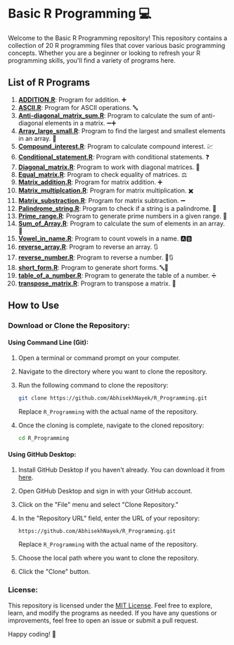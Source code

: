 # Basic R Programming 💻

Welcome to the Basic R Programming repository! This repository contains a collection of 20 R programming files that cover various basic programming concepts. Whether you are a beginner or looking to refresh your R programming skills, you'll find a variety of programs here.

## List of R Programs

1. **[ADDITION.R](ADDITION.R)**: Program for addition. ➕
2. **[ASCII.R](ASCII.R)**: Program for ASCII operations. 🔤
3. **[Anti-diagonal_matrix_sum.R](Anti-diagonal_matrix_sum.R)**: Program to calculate the sum of anti-diagonal elements in a matrix. ➖➕
4. **[Array_large_small.R](Array_large_small.R)**: Program to find the largest and smallest elements in an array. 📏
5. **[Compound_interest.R](Compound_interest.R)**: Program to calculate compound interest. 💹
6. **[Conditional_statement.R](Conditional_statement.R)**: Program with conditional statements. ❓
7. **[Diagonal_matrix.R](Diagonal_matrix.R)**: Program to work with diagonal matrices. 🔳
8. **[Equal_matrix.R](Equal_matrix.R)**: Program to check equality of matrices. ⚖️
9. **[Matrix_addition.R](Matrix_addition.R)**: Program for matrix addition. ➕
10. **[Matrix_multiplcation.R](Matrix_multiplcation.R)**: Program for matrix multiplication. ✖️
11. **[Matrix_substraction.R](Matrix_substraction.R)**: Program for matrix subtraction. ➖
12. **[Palindrome_string.R](Palindrome_string.R)**: Program to check if a string is a palindrome. 🔄
13. **[Prime_range.R](Prime_range.R)**: Program to generate prime numbers in a given range. 🔢
14. **[Sum_of_Array.R](Sum_of_Array.R)**: Program to calculate the sum of elements in an array. 🔢
15. **[Vowel_in_name.R](Vowel_in_name.R)**: Program to count vowels in a name. 🅰️🅱️
16. **[reverse_array.R](reverse_array.R)**: Program to reverse an array. 🔃
17. **[reverse_number.R](reverse_number.R)**: Program to reverse a number. 🔢🔃
18. **[short_form.R](short_form.R)**: Program to generate short forms. 🔤🔄
19. **[table_of_a_number.R](table_of_a_number.R)**: Program to generate the table of a number. ➗
20. **[transpose_matrix.R](transpose_matrix.R)**: Program to transpose a matrix. 🔄

## How to Use

### Download or Clone the Repository:

#### Using Command Line (Git):

1. Open a terminal or command prompt on your computer.
2. Navigate to the directory where you want to clone the repository.
3. Run the following command to clone the repository:

    ```bash
    git clone https://github.com/AbhisekhNayek/R_Programming.git
    ```

    Replace `R_Programming` with the actual name of the repository.
4. Once the cloning is complete, navigate to the cloned repository:

    ```bash
    cd R_Programming
    ```

#### Using GitHub Desktop:

1. Install GitHub Desktop if you haven't already. You can download it from [here](https://desktop.github.com/).
2. Open GitHub Desktop and sign in with your GitHub account.
3. Click on the "File" menu and select "Clone Repository."
4. In the "Repository URL" field, enter the URL of your repository:

    ```
    https://github.com/AbhisekhNayek/R_Programming.git
    ```

    Replace `R_Programming` with the actual name of the repository.
5. Choose the local path where you want to clone the repository.
6. Click the "Clone" button.

### License:

This repository is licensed under the [MIT License](LICENSE). Feel free to explore, learn, and modify the programs as needed. If you have any questions or improvements, feel free to open an issue or submit a pull request.

Happy coding! 🚀
